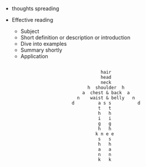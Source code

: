 - thoughts spreading

- Effective reading
  - Subject
  - Short definition or description or introduction 
  - Dive into examples 
  - Summary shortly 
  - Application 









``` 

                                     hair
                                     head
                                     neck
                                h  shoulder  h     
                              a  chest & back  a
                            n    waist & belly   n                          
                          d         a s s          d
                                    t   t
                                    h   h
                                    i   i
                                    g   g
                                    h   h
                                   k n e e
                                    s   s
                                    h   h
                                    a   a
                                    n   n
                                    k   k

```
